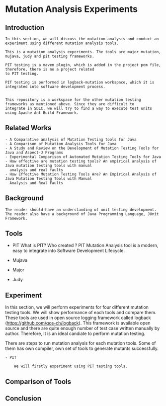 # Mutation Analysis Experiments

## Introduction

    In this section, we will discuss the mutation analysis and conduct an experiment using different mutation analysis tools. 
    
    This is a mutation analysis experiments. The tools are major mutation, mujava, judy and pit testing frameworks. 

    PIT testing is a maven plugin, which is added in the project pom file, therefore, there is no a project related 
    to PIT testing.
    
    PIT testing is performed in logback-mutation workspace, which it is integrated into software development process.


    This repository is a workspace for the other mutation testing frameworks as mentioned above. Since they are difficult to 
    integrate in SDLC, we will try to find a way to execute test units using Apache Ant Build Framework.

## Related Works

    - A Comparative analysis of Mutation Testing tools for Java
    - A Comparison of Mutation Analysis Tools for Java
    - A Study and Review on the Development of Mutation Testing Tools for Java and Aspect-J Programs
    - Experimental Comparison of Automated Mutation Testing Tools for Java
    - How effective are mutation testing tools? An empirical analysis of Java mutation testing tools with manual 
      analysis and real faults
    - How Effective Mutation Testing Tools Are? An Empirical Analysis of Java Mutation Testing Tools with Manual 
      Analysis and Real Faults


## Background

    The reader should have an understanding of unit testing development.
    The reader also have a background of Java Programming Language, JUnit Framework.

## Tools

  - PIT
    What is PIT? Who created ? 
    PIT Mutation Analysis tool is a modern, easy to integrate into Software Development Lifecycle.

  - Mujava

  - Major

  - Judy

## Experiment

In this section, we will perform experiments for four different mutation testing tools. We will show performance of
each tools and compare them. These tools are used in open source logging framework called logback 
(https://github.com/qos-ch/logback). This framework is available open source and there are quite enough number of 
test case written manually by author. Therefore, It is an ideal candiate to perform mutation testing. 

There are steps to run mutation analysis for each mutation tools. Some of them has own compiler, own set of tools 
to generate mutants successfully. 
    
    - PIT 
    
        We will firstly experiment using PIT testing tools. 

## Comparison of Tools    

## Conclusion
